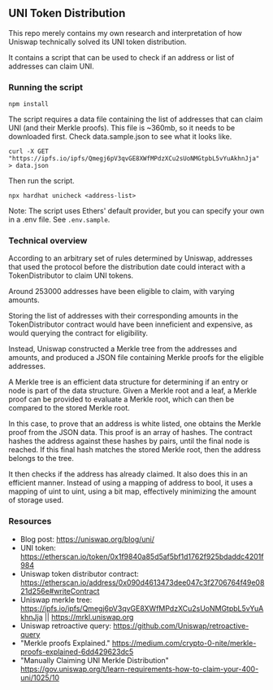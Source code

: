 ## UNI Token Distribution

This repo merely contains my own research and interpretation of how Uniswap technically solved its UNI token distribution.

It contains a script that can be used to check if an address or list of addresses can claim UNI.

### Running the script

```
npm install
```

The script requires a data file containing the list of addresses that can claim UNI (and their Merkle proofs). This file is ~360mb, so it needs to be downloaded first. Check data.sample.json to see what it looks like.

```
curl -X GET "https://ipfs.io/ipfs/Qmegj6pV3qvGE8XWfMPdzXCu2sUoNMGtpbL5vYuAkhnJja" > data.json
```

Then run the script.

```
npx hardhat unicheck <address-list>
```

Note: The script uses Ethers' default provider, but you can specify your own in a .env file. See `.env.sample`.

### Technical overview

According to an arbitrary set of rules determined by Uniswap, addresses that used the protocol before the distribution date could interact with a TokenDistributor to claim UNI tokens.

Around 253000 addresses have been eligible to claim, with varying amounts.

Storing the list of addresses with their corresponding amounts in the TokenDistributor contract would have been inneficient and expensive, as would querying the contract for eligibility.

Instead, Uniswap constructed a Merkle tree from the addresses and amounts, and produced a JSON file containing Merkle proofs for the eligible addresses.

A Merkle tree is an efficient data structure for determining if an entry or node is part of the data structure. Given a Merkle root and a leaf, a Merkle proof can be provided to evaluate a Merkle root, which can then be compared to the stored Merkle root.

In this case, to prove that an address is white listed, one obtains the Merkle proof from the JSON data. This proof is an array of hashes. The contract hashes the address against these hashes by pairs, until the final node is reached. If this final hash matches the stored Merkle root, then the address belongs to the tree.

It then checks if the address has already claimed. It also does this in an efficient manner. Instead of using a mapping of address to bool, it uses a mapping of uint to uint, using a bit map, effectively minimizing the amount of storage used.

### Resources

* Blog post: https://uniswap.org/blog/uni/
* UNI token: https://etherscan.io/token/0x1f9840a85d5af5bf1d1762f925bdaddc4201f984
* Uniswap token distributor contract: https://etherscan.io/address/0x090d4613473dee047c3f2706764f49e0821d256e#writeContract
* Uniswap merkle tree: https://ipfs.io/ipfs/Qmegj6pV3qvGE8XWfMPdzXCu2sUoNMGtpbL5vYuAkhnJja || https://mrkl.uniswap.org
* Uniswap retroactive query: https://github.com/Uniswap/retroactive-query
* "Merkle proofs Explained." https://medium.com/crypto-0-nite/merkle-proofs-explained-6dd429623dc5
* "Manually Claiming UNI Merkle Distribution" https://gov.uniswap.org/t/learn-requirements-how-to-claim-your-400-uni/1025/10
